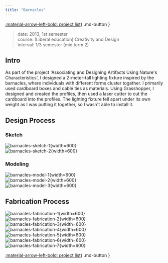 ```yaml
---
title: "Barnacles"
---
```


[:material-arrow-left-bold: project list](../../index.md){ .md-button }
<br>

>date: 2013, 1st semester  
>course: (Liberal education) Creativity and Design  
>interval: 1/3 semester (mid term 2)  

## Intro

As part of the project 'Associating and Designing Artifacts Using Nature's Characteristics', I designed a 2-meter-tall lighting fixture inspired by the barnacles, where individuals with different forms cluster together. I primarily used cardboard boxes and cable ties as materials. Using Grasshopper, I designed and created the profiles, then used a laser cutter to cut the cardboard into the profiles. The lighting fixture fell apart under its own weight as I was putting it together, so I wasn't able to install it.

## Design Process

### Sketch
![barnacles-sketch-1](../../../../../assets/tools-and-tales/form-experiments/2013/barnacles/barnacle_diagram_1.jpg){width=600}  
![barnacles-sketch-2](../../../../../assets/tools-and-tales/form-experiments/2013/barnacles/barnacle_diagram_2.jpg){width=600}  

### Modeling
![barnacles-model-1](../../../../../assets/tools-and-tales/form-experiments/2013/barnacles/barnacle_shape_1.png){width=600}  
![barnacles-model-2](../../../../../assets/tools-and-tales/form-experiments/2013/barnacles/barnacle_shape_2.JPG){width=600}  
![barnacles-model-3](../../../../../assets/tools-and-tales/form-experiments/2013/barnacles/barnacle_shape_3.JPG){width=600}  

## Fabrication Process

![barnacles-fabrication-1](../../../../../assets/tools-and-tales/form-experiments/2013/barnacles/barnacle_fab_1.JPG){width=600}  
![barnacles-fabrication-2](../../../../../assets/tools-and-tales/form-experiments/2013/barnacles/barnacle_fab_2.JPG){width=600}  
![barnacles-fabrication-3](../../../../../assets/tools-and-tales/form-experiments/2013/barnacles/barnacle_fab_3.JPG){width=600}  
![barnacles-fabrication-4](../../../../../assets/tools-and-tales/form-experiments/2013/barnacles/barnacle_fab_4.JPG){width=600}  
![barnacles-fabrication-5](../../../../../assets/tools-and-tales/form-experiments/2013/barnacles/barnacle_fab_5.jpg){width=600}  
![barnacles-fabrication-6](../../../../../assets/tools-and-tales/form-experiments/2013/barnacles/barnacle_fab_6.jpg){width=600}  
![barnacles-fabrication-7](../../../../../assets/tools-and-tales/form-experiments/2013/barnacles/barnacle_fab_7.jpg){width=600}  

[:material-arrow-left-bold: project list](../../index.md){ .md-button }